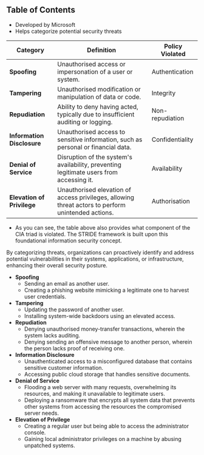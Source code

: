 ## Table of Contents


 - Developed by Microsoft
 - Helps categorize potential security threats

| **Category** | **Definition** | **Policy Violated** |
| ---- | ---- | ---- |
| **Spoofing** | Unauthorised access or impersonation of a user or system. | Authentication |
| **Tampering** | Unauthorised modification or manipulation of data or code. | Integrity |
| **Repudiation** | Ability to deny having acted, typically due to insufficient auditing or logging. | Non-repudiation |
| **Information Disclosure** | Unauthorised access to sensitive information, such as personal or financial data. | Confidentiality |
| **Denial of Service** | Disruption of the system's availability, preventing legitimate users from accessing it. | Availability |
| **Elevation of Privilege** | Unauthorised elevation of access privileges, allowing threat actors to perform unintended actions. | Authorisation |
- As you can see, the table above also provides what component of the CIA triad is violated. The STRIDE framework is built upon this foundational information security concept.

By categorizing threats, organizations can proactively identify and address potential vulnerabilities in their systems, applications, or infrastructure, enhancing their overall security posture.

- **Spoofing** 
    - Sending an email as another user.
    - Creating a phishing website mimicking a legitimate one to harvest user credentials.
- **Tampering**
    - Updating the password of another user.
    - Installing system-wide backdoors using an elevated access.
- **Repudiation**
    - Denying unauthorised money-transfer transactions, wherein the system lacks auditing.
    - Denying sending an offensive message to another person, wherein the person lacks proof of receiving one.
- **Information Disclosure** 
    - Unauthenticated access to a misconfigured database that contains sensitive customer information.
    - Accessing public cloud storage that handles sensitive documents.
- **Denial of Service**  
    - Flooding a web server with many requests, overwhelming its resources, and making it unavailable to legitimate users.
    - Deploying a ransomware that encrypts all system data that prevents other systems from accessing the resources the compromised server needs.
- **Elevation of Privilege**  
    - Creating a regular user but being able to access the administrator console.
    - Gaining local administrator privileges on a machine by abusing unpatched systems.





